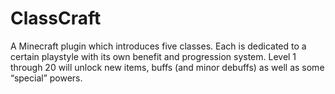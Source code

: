# ClassCraft
A Minecraft plugin which introduces five classes. Each is dedicated to a certain playstyle with its own benefit and progression system. Level 1 through 20 will unlock new items, buffs (and minor debuffs) as well as some “special” powers.
